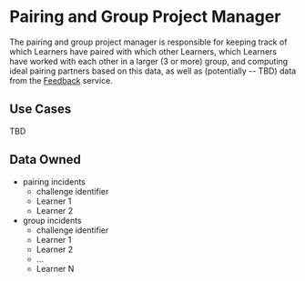 # Pairing and Group Project Manager

The pairing and group project manager is responsible for keeping track of which Learners have paired with which other Learners, which Learners have worked with each other in a larger (3 or more) group, and computing ideal pairing partners based on this data, as well as (potentially -- TBD) data from the [Feedback](feedback.md) service.

## Use Cases

TBD


## Data Owned

- pairing incidents
  - challenge identifier
  - Learner 1
  - Learner 2
- group incidents
  - challenge identifier
  - Learner 1
  - Learner 2
  - ...
  - Learner N
